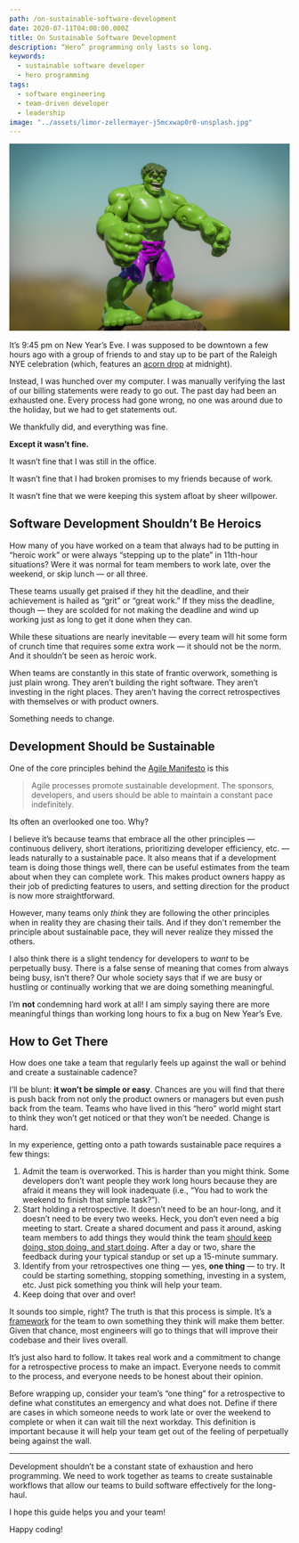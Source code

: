```yaml
---
path: /on-sustainable-software-development
date: 2020-07-11T04:00:00.000Z
title: On Sustainable Software Development
description: “Hero” programming only lasts so long.
keywords:
  - sustainable software developer
  - hero programming
tags:
  - software engineering
  - team-driven developer
  - leadership
image: "../assets/limor-zellermayer-j5mcxwap0r0-unsplash.jpg"
---
```

![The Hulk action figure](../assets/limor-zellermayer-j5mcxwap0r0-unsplash.jpg "Photo by Limor Zellermayer on Unsplash")

It’s 9:45 pm on New Year’s Eve. I was supposed to be downtown a few hours ago with a group of friends to and stay up to be part of the Raleigh NYE celebration (which, features an [acorn drop](https://abc11.com/happy-new-year-nc-acorn-drop-raleigh-mount-olive-pickle/12625955/) at midnight).

Instead, I was hunched over my computer. I was manually verifying the last of our billing statements were ready to go out. The past day had been an exhausted one. Every process had gone wrong, no one was around due to the holiday, but we had to get statements out.

We thankfully did, and everything was fine.

**Except it wasn’t fine.**

It wasn’t fine that I was still in the office.

It wasn’t fine that I had broken promises to my friends because of work.

It wasn’t fine that we were keeping this system afloat by sheer willpower.

## Software Development Shouldn’t Be Heroics

How many of you have worked on a team that always had to be putting in “heroic work” or were always “stepping up to the plate” in 11th-hour situations? Were it was normal for team members to work late, over the weekend, or skip lunch — or all three.

These teams usually get praised if they hit the deadline, and their achievement is hailed as “grit” or “great work.” If they miss the deadline, though — they are scolded for not making the deadline and wind up working just as long to get it done when they can.

While these situations are nearly inevitable — every team will hit some form of crunch time that requires some extra work — it should not be the norm. And it shouldn’t be seen as heroic work.

When teams are constantly in this state of frantic overwork, something is just plain wrong. They aren’t building the right software. They aren’t investing in the right places. They aren’t having the correct retrospectives with themselves or with product owners. 

Something needs to change.

## Development Should be Sustainable

One of the core principles behind the [Agile Manifesto](https://agilemanifesto.org/) is this

> Agile processes promote sustainable development.
> The sponsors, developers, and users should be able
> to maintain a constant pace indefinitely.

Its often an overlooked one too. Why?

I believe it’s because teams that embrace all the other principles — continuous delivery, short iterations, prioritizing developer efficiency, etc. — leads naturally to a sustainable pace. It also means that if a development team is doing those things well, there can be useful estimates from the team about when they can complete work. This makes product owners happy as their job of predicting features to users, and setting direction for the product is now more straightforward.

However, many teams only _think_ they are following the other principles when in reality they are chasing their tails. And if they don't remember the principle about sustainable pace, they will never realize they missed the others.

I also think there is a slight tendency for developers to _want_ to be perpetually busy. There is a false sense of meaning that comes from always being busy, isn’t there? Our whole society says that if we are busy or hustling or continually working that we are doing something meaningful.

I’m **not** condemning hard work at all! I am simply saying there are more meaningful things than working long hours to fix a bug on New Year’s Eve.

## How to Get There

How does one take a team that regularly feels up against the wall or behind and create a sustainable cadence?

I’ll be blunt: **it won’t be simple or easy**. Chances are you will find that there is push back from not only the product owners or managers but even push back from the team. Teams who have lived in this “hero” world might start to think they won’t get noticed or that they won’t be needed. Change is hard.

In my experience, getting onto a path towards sustainable pace requires a few things:

1. Admit the team is overworked. This is harder than you might think. Some developers don’t want people they work long hours because they are afraid it means they will look inadequate (i.e., “You had to work the weekend to finish that simple task?”).
2. Start holding a retrospective. It doesn’t need to be an hour-long, and it doesn’t need to be every two weeks. Heck, you don’t even need a big meeting to start. Create a shared document and pass it around, asking team members to add things they would think the team [should keep doing, stop doing, and start doing](https://www.mountaingoatsoftware.com/blog/a-simple-way-to-run-a-sprint-retrospective). After a day or two, share the feedback during your typical standup or set up a 15-minute summary.
3. Identify from your retrospectives one thing — yes, **one thing** — to try. It could be starting something, stopping something, investing in a system, etc. Just pick something you think will help your team.
4. Keep doing that over and over!

It sounds too simple, right? The truth is that this process is simple. It’s a [framework](https://medium.com/dev-genius/how-to-introduce-kaizen-to-your-software-development-team-41c764bec5c6) for the team to own something they think will make them better. Given that chance, most engineers will go to things that will improve their codebase and their lives overall.

It’s just also hard to follow. It takes real work and a commitment to change for a retrospective process to make an impact. Everyone needs to commit to the process, and everyone needs to be honest about their opinion.

Before wrapping up, consider your team’s “one thing” for a retrospective to define what constitutes an emergency and what does not. Define if there are cases in which someone needs to work late or over the weekend to complete or when it can wait till the next workday. This definition is important because it will help your team get out of the feeling of perpetually being against the wall.

- - -

Development shouldn’t be a constant state of exhaustion and hero programming. We need to work together as teams to create sustainable workflows that allow our teams to build software effectively for the long-haul. 

I hope this guide helps you and your team!

Happy coding!
